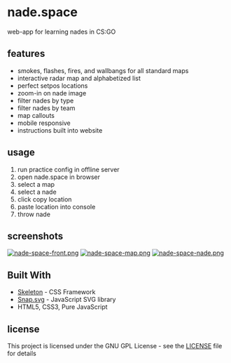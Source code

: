 # nade.space
web-app for learning nades in CS:GO

## features
- smokes, flashes, fires, and wallbangs for all standard maps
- interactive radar map and alphabetized list
- perfect setpos locations
- zoom-in on nade image
- filter nades by type
- filter nades by team
- map callouts
- mobile responsive
- instructions built into website

## usage
1. run practice config in offline server
2. open nade.space in browser
3. select a map
4. select a nade
5. click copy location
6. paste location into console
7. throw nade

## screenshots
[![nade-space-front.png](https://s17.postimg.org/9doiyfrmn/nade-space-front.png)](https://postimg.org/image/poomur44b/)
[![nade-space-map.png](https://s17.postimg.org/9qfx4zkan/nade-space-map.png)](https://postimg.org/image/da1uusn0b/)
[![nade-space-nade.png](https://s17.postimg.org/6wcrrjxjz/nade-space-nade.png)](https://postimg.org/image/v03jfug0r/)

## Built With
* [Skeleton](http://getskeleton.com/) - CSS Framework
* [Snap.svg](http://snapsvg.io/) - JavaScript SVG library
* HTML5, CSS3, Pure JavaScript

## license
This project is licensed under the GNU GPL License - see the [LICENSE](LICENSE) file for details